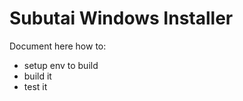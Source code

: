 # Subutai Windows Installer

Document here how to:
  * setup env to build
  * build it 
  * test it


